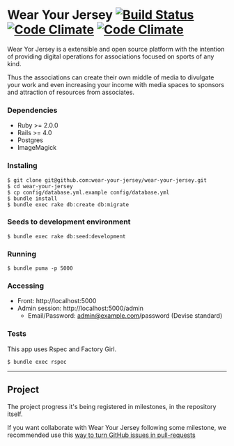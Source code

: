 # Wear Your Jersey [![Build Status](https://travis-ci.org/wear-your-jersey/wear-your-jersey.svg?branch=master)](https://travis-ci.org/wear-your-jersey/wear-your-jersey) [![Code Climate](https://codeclimate.com/github/wear-your-jersey/wear-your-jersey.png)](https://codeclimate.com/github/wear-your-jersey/wear-your-jersey) [![Code Climate](https://codeclimate.com/github/wear-your-jersey/wear-your-jersey/coverage.png)](https://codeclimate.com/github/wear-your-jersey/wear-your-jersey)

Wear Yor Jersey is a extensible and open source platform with the intention of providing digital operations for associations focused on sports of any kind.

Thus the associations can create their own middle of media to divulgate your work and even increasing your income with media spaces to sponsors and attraction of resources from associates.

### Dependencies

* Ruby >= 2.0.0
* Rails >= 4.0
* Postgres
* ImageMagick

### Instaling

```
$ git clone git@github.com:wear-your-jersey/wear-your-jersey.git
$ cd wear-your-jersey
$ cp config/database.yml.example config/database.yml
$ bundle install
$ bundle exec rake db:create db:migrate
```

### Seeds to development environment

```
$ bundle exec rake db:seed:development
```

### Running

```
$ bundle puma -p 5000
```

### Accessing

* Front: http://localhost:5000
* Admin session: http://localhost:5000/admin
	*  Email/Password: admin@example.com/password (Devise standard)

### Tests

This app uses Rspec and Factory Girl.

```
$ bundle exec rspec
```

---

## Project

The project progress it's being registered in milestones, in the repository itself.

If you want collaborate with Wear Your Jersey following some milestone, we recommended use this [way to turn GitHub issues in pull-requests](http://opensoul.org/2012/11/09/convert-a-github-issue-into-a-pull-request/)
